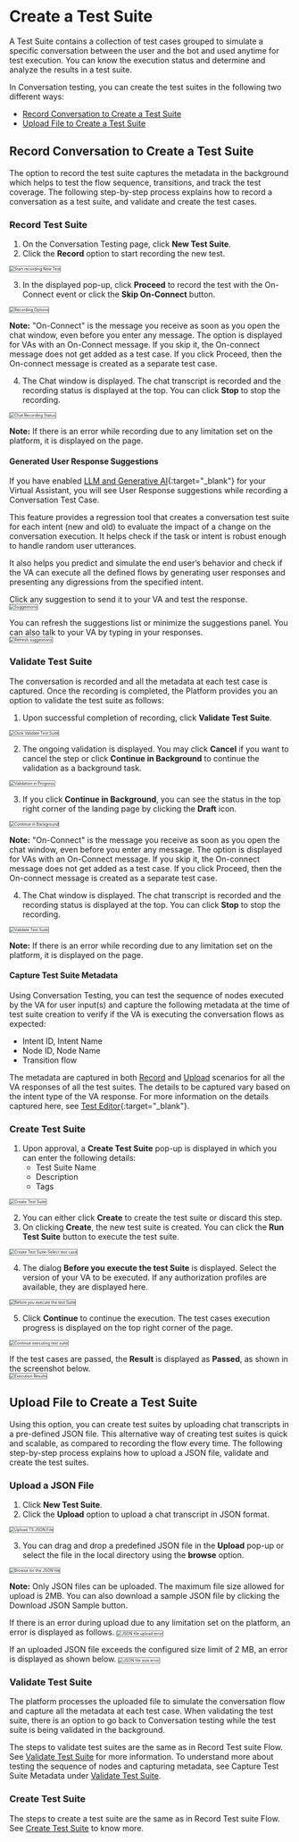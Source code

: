 # Create a Test Suite

A Test Suite contains a collection of test cases grouped to simulate a specific conversation between the user and the bot and used anytime for test execution. You can know the execution status and determine and analyze the results in a test suite.

In Conversation testing, you can create the test suites in the following two different ways:

* [Record Conversation to Create a Test Suite](#record-conversation-to-create-a-test-suite)
* [Upload File to Create a Test Suite](#upload-file-to-create-a-test-suite)


## Record Conversation to Create a Test Suite

The option to record the test suite captures the metadata in the background which helps to test the flow sequence, transitions, and track the test coverage. The following step-by-step process explains how to record a conversation as a test suite, and validate and create the test cases.


### Record Test Suite

1. On the Conversation Testing page, click **New Test Suite**.
2. Click the **Record** option to start recording the new test.  
<img src="../images/ct-create-test-suite-record1.png" alt="Start recording New Test" title="Start recording New Test" style="border: 1px solid gray;zoom:50%;"/>

3. In the displayed pop-up, click **Proceed** to record the test with the On-Connect event or click the **Skip On-Connect** button.  
<img src="../images/ct-create-test-suite-record2.png" alt="Recording Options" title="Recording Options" style="border: 1px solid gray;zoom:50%;"/>   
  
**Note:** "On-Connect" is the message you receive as soon as you open the chat window, even before you enter any message. The option is displayed for VAs with an On-Connect message. If you skip it, the On-connect message does not get added as a test case. If you click Proceed, then the On-connect message is created as a separate test case.      
        
4. The Chat window is displayed. The chat transcript is recorded and the recording status is displayed at the top. You can click **Stop** to stop the recording.  
<img src="../images/ct-create-test-suite-record-chat.png" alt="Chat Recording Status" title="Chat Recording Status" style="border: 1px solid gray;zoom:50%;"/>  
  
**Note:** If there is an error while recording due to any limitation set on the platform, it is displayed on the page.


#### Generated User Response Suggestions

If you have enabled [LLM and Generative AI](https://developer.kore.ai/docs/bots/nlp/llm-and-generative-ai/){:target="_blank"} for your Virtual Assistant, you will see User Response suggestions while recording a Conversation Test Case. 

This feature provides a regression tool that creates a conversation test suite for each intent (new and old) to evaluate the impact of a change on the conversation execution. It helps check if the task or intent is robust enough to handle random user utterances. 

It also helps you predict and simulate the end user’s behavior and check if the VA can execute all the defined flows by generating user responses and presenting any digressions from the specified intent.

Click any suggestion to send it to your VA and test the response.  
<img src="../images/ct-create-test-suite-suggestions.png" alt="Suggestions" title="Suggestions" style="border: 1px solid gray;zoom:50%;"/>

You can refresh the suggestions list or minimize the suggestions panel. You can also talk to your VA by typing in your responses.  
<img src="../images/ct-create-test-suite-refresh-collapse.png" alt="Refresh suggestions" title="Refresh suggestions" style="border: 1px solid gray;zoom:50%;"/>


### Validate Test Suite

The conversation is recorded and all the metadata at each test case is captured. Once the recording is completed, the Platform provides you an option to validate the test suite as follows:

1. Upon successful completion of recording, click **Validate Test Suite**.  
<img src="../images/ct-create-test-suite-record3.png" alt="Click Validate Test Suite" title="Click Validate Test Suite" style="border: 1px solid gray;zoom:50%;"/>

2. The ongoing validation is displayed. You may click **Cancel** if you want to cancel the step or click **Continue in Background** to continue the validation as a background task.  
<img src="../images/ct-create-test-suite-validation-in-progress.png" alt="Validation in Progress" title="Validation in Progress" style="border: 1px solid gray;zoom:50%;"/>

3. If you click **Continue in Background**, you can see the status in the top right corner of the landing page by clicking the **Draft** icon.  
<img src="../images/ct-create-test-suite-draft.png" alt="Continue in Background" title="Continue in Background" style="border: 1px solid gray;zoom:50%;"/>  
  
**Note:** "On-Connect" is the message you receive as soon as you open the chat window, even before you enter any message. The option is displayed for VAs with an On-Connect message. If you skip it, the On-connect message does not get added as a test case. If you click Proceed, then the On-connect message is created as a separate test case.  


4. The Chat window is displayed. The chat transcript is recorded and the recording status is displayed at the top. You can click **Stop** to stop the recording.  
<img src="../images/ct-create-test-suite-validate-ts.png" alt="Validate Test Suite" title="Validate Test Suite" style="border: 1px solid gray;zoom:50%;"/>  
  
**Note:** If there is an error while recording due to any limitation set on the platform, it is displayed on the page.  


#### Capture Test Suite Metadata

Using Conversation Testing, you can test the sequence of nodes executed by the VA for user input(s) and capture the following metadata at the time of test suite creation to verify if the VA is executing the conversation flows as expected:

* Intent ID, Intent Name
* Node ID, Node Name
* Transition flow

The metadata are captured in both [Record](#record-conversation-to-create-a-test-suite) and [Upload](#upload-file-to-create-a-test-suite) scenarios for all the VA responses of all the test suites. The details to be captured vary based on the intent type of the VA response. For more information on the details captured here, see [Test Editor](../test-editor){:target="_blank"}.


### Create Test Suite

1. Upon approval, a **Create Test Suite** pop-up is displayed in which you can enter the following details:
    * Test Suite Name
    * Description
    * Tags  
<img src="../images/ct-create-test-suite-create-ts.png" alt="Create Test Suite" title="Create Test Suite" style="border: 1px solid gray;zoom:50%;"/>     

2. You can either click **Create** to create the test suite or discard this step.
3. On clicking **Create**, the new test suite is created. You can click the **Run Test Suite** button to execute the test suite.  
<img src="../images/ct-create-test-suite-create-tc-selected.png" alt="Create Test Suite-Select test case" title="Create Test Suite-Select test case" style="border: 1px solid gray;zoom:50%;"/> 

4. The dialog **Before you execute the test Suite** is displayed. Select the version of your VA to be executed. If any authorization profiles are available, they are displayed here.  
<img src="../images/ct-create-test-suite-create-b4-u-execute.png" alt="Before you execute the test Suite" title="Before you execute the test Suite" style="border: 1px solid gray;zoom:50%;"/>

5. Click **Continue** to continue the execution. The test cases execution progress is displayed on the top right corner of the page.  
<img src="../images/ct-create-test-suite-create-execution.png" alt="Continue executing test suite" title="Continue executing test suite" style="border: 1px solid gray;zoom:50%;"/>  
  
If the test cases are passed, the **Result** is displayed as **Passed**, as shown in the screenshot below.  
<img src="../images/ct-create-test-suite-create-suite.png" alt="Execution Results" title="Execution Results" style="border: 1px solid gray;zoom:50%;"/>


## Upload File to Create a Test Suite

Using this option, you can create test suites by uploading chat transcripts in a pre-defined JSON file. This alternative way of creating test suites is quick and scalable, as compared to recording the flow every time. The following step-by-step process explains how to upload a JSON file, validate and create the test suites.


### Upload a JSON File
1. Click **New Test Suite**.
2. Click the **Upload** option to upload a chat transcript in JSON format.  
<img src="../images/ct-create-test-suite-create-new-ts-upload.png" alt="Upload TS JSON File" title="Upload TS JSON File" style="border: 1px solid gray;zoom:50%;"/>

3. You can drag and drop a predefined JSON file in the **Upload** pop-up or select the file in the local directory using the **browse** option.  
<img src="../images/ct-create-test-suite-create-upload-file.png" alt="Browse for the JSON file" title="Browse for the JSON file" style="border: 1px solid gray;zoom:50%;"/>  
  
**Note:** Only JSON files can be uploaded. The maximum file size allowed for upload is 2MB. You can also download a sample JSON file by clicking the Download JSON Sample button.

If there is an error during upload due to any limitation set on the platform, an error is displayed as follows.
<img src="../images/ct-create-test-suite-file-error.png" alt="JSON file upload error" title="JSON file upload error" style="border: 1px solid gray;zoom:50%;"/> 

If an uploaded JSON file exceeds the configured size limit of 2 MB, an error is displayed as shown below.
<img src="../images/ct-create-test-suite-file-size-error.png" alt="JSON file size error" title="JSON file size error" style="border: 1px solid gray;zoom:50%;"/> 


###  Validate Test Suite

The platform processes the uploaded file to simulate the conversation flow and capture all the metadata at each test case. When validating the test suite, there is an option to go back to Conversation testing while the test suite is being validated in the background.

The steps to validate test suites are the same as in Record Test suite Flow. See [Validate Test Suite](#validate-test-suite) for more information. To understand more about testing the sequence of nodes and capturing metadata, see Capture Test Suite Metadata under [Validate Test Suite](#validate-test-suite).


### Create Test Suite

The steps to create a test suite are the same as in Record Test suite Flow. See [Create Test Suite](#create-test-suite) to know more.